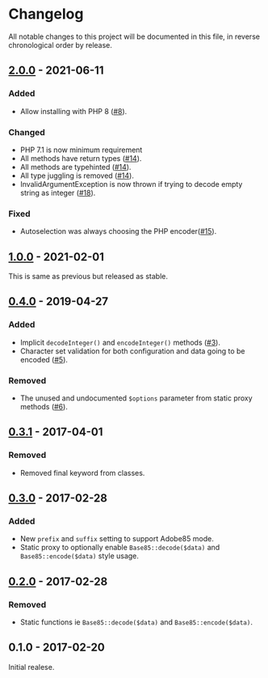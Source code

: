 # Changelog

All notable changes to this project will be documented in this file, in reverse chronological order by release.

## [2.0.0](https://github.com/tuupola/base85/compare/1.0.0...2.0.0) - 2021-06-11

### Added
- Allow installing with PHP 8 ([#8](https://github.com/tuupola/base85/pull/8)).

### Changed
- PHP 7.1 is now minimum requirement
- All methods have return types ([#14](https://github.com/tuupola/base85/pull/14)).
- All methods are typehinted ([#14](https://github.com/tuupola/base85/pull/14)).
- All type juggling is removed ([#14](https://github.com/tuupola/base85/pull/14)).
- InvalidArgumentException is now thrown if trying to decode empty string as integer ([#18](https://github.com/tuupola/base85/pull/18)).
### Fixed
- Autoselection was always choosing the PHP encoder([#15](https://github.com/tuupola/base85/pull/15)).

## [1.0.0](https://github.com/tuupola/base85/compare/0.4.0...1.0.0) - 2021-02-01

This is same as previous but released as stable.

## [0.4.0](https://github.com/tuupola/base85/compare/0.3.1...0.4.0) - 2019-04-27

### Added
- Implicit `decodeInteger()` and `encodeInteger()` methods ([#3](https://github.com/tuupola/base85/pull/3/files)).
- Character set validation for both configuration and data going to be encoded ([#5](https://github.com/tuupola/base85/pull/5/files)).

### Removed
- The unused and undocumented `$options` parameter from static proxy methods ([#6](https://github.com/tuupola/base85/pull/6/files)).


## [0.3.1](https://github.com/tuupola/base85/compare/0.3.0...0.3.1) - 2017-04-01

### Removed
- Removed final keyword from classes.

## [0.3.0](https://github.com/tuupola/base85/compare/0.2.0...0.3.0) - 2017-02-28

### Added
- New `prefix` and `suffix` setting to support Adobe85 mode.
- Static proxy to optionally enable `Base85::decode($data)` and `Base85::encode($data)` style usage.

## [0.2.0](https://github.com/tuupola/base85/compare/0.1.0...0.2.0) - 2017-02-28

### Removed
- Static functions ie `Base85::decode($data)` and `Base85::encode($data)`.

## 0.1.0 - 2017-02-20

Initial realese.
